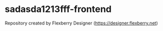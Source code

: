 # sadasda1213fff-frontend
Repository created by Flexberry Designer (https://designer.flexberry.net)

